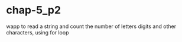 # chap-5_p2
wapp to read a string and count the number of letters digits and other characters, using for loop
